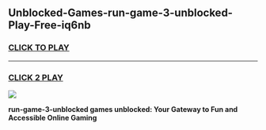 
## Unblocked-Games-run-game-3-unblocked-Play-Free-iq6nb
<h3>
<a href="https://premium76.site?title=run-game-3-unblocked&ref=21A">CLICK TO PLAY</a></h3>
<hr>

<h3>
<a href="https://premium76.site?title=run-game-3-unblocked&ref=21A">CLICK 2 PLAY</a>
  
</h3>

<a href="https://premium76.site?title=run-game-3-unblocked&ref=21A"><img src="https://clearcache.store/games.png"></a>


**run-game-3-unblocked games unblocked: Your Gateway to Fun and Accessible Online Gaming**
